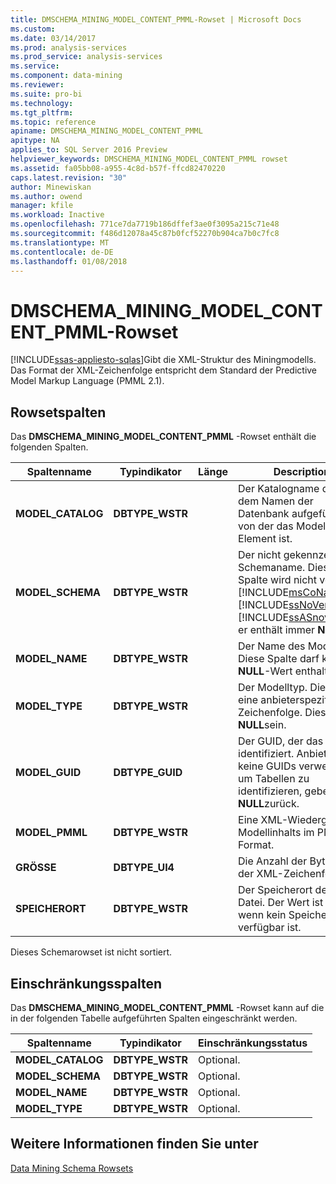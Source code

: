 ```yaml
---
title: DMSCHEMA_MINING_MODEL_CONTENT_PMML-Rowset | Microsoft Docs
ms.custom: 
ms.date: 03/14/2017
ms.prod: analysis-services
ms.prod_service: analysis-services
ms.service: 
ms.component: data-mining
ms.reviewer: 
ms.suite: pro-bi
ms.technology: 
ms.tgt_pltfrm: 
ms.topic: reference
apiname: DMSCHEMA_MINING_MODEL_CONTENT_PMML
apitype: NA
applies_to: SQL Server 2016 Preview
helpviewer_keywords: DMSCHEMA_MINING_MODEL_CONTENT_PMML rowset
ms.assetid: fa05bb08-a955-4c8d-b57f-ffcd82470220
caps.latest.revision: "30"
author: Minewiskan
ms.author: owend
manager: kfile
ms.workload: Inactive
ms.openlocfilehash: 771ce7da7719b186dffef3ae0f3095a215c71e48
ms.sourcegitcommit: f486d12078a45c87b0fcf52270b904ca7b0c7fc8
ms.translationtype: MT
ms.contentlocale: de-DE
ms.lasthandoff: 01/08/2018
---
```

# <a name="dmschemaminingmodelcontentpmml-rowset"></a>DMSCHEMA_MINING_MODEL_CONTENT_PMML-Rowset
[!INCLUDE[ssas-appliesto-sqlas](../../../includes/ssas-appliesto-sqlas.md)]Gibt die XML-Struktur des Miningmodells. Das Format der XML-Zeichenfolge entspricht dem Standard der Predictive Model Markup Language (PMML 2.1).  
  
## <a name="rowset-columns"></a>Rowsetspalten  
 Das **DMSCHEMA_MINING_MODEL_CONTENT_PMML** -Rowset enthält die folgenden Spalten.  
  
|Spaltenname|Typindikator|Länge|Description|  
|-----------------|--------------------|------------|-----------------|  
|**MODEL_CATALOG**|**DBTYPE_WSTR**||Der Katalogname der mit dem Namen der Datenbank aufgefüllt wird, von der das Modell ein Element ist.|  
|**MODEL_SCHEMA**|**DBTYPE_WSTR**||Der nicht gekennzeichnete Schemaname. Diese Spalte wird nicht von [!INCLUDE[msCoName](../../../includes/msconame-md.md)] [!INCLUDE[ssNoVersion](../../../includes/ssnoversion-md.md)] [!INCLUDE[ssASnoversion](../../../includes/ssasnoversion-md.md)]; er enthält immer **NULL**.|  
|**MODEL_NAME**|**DBTYPE_WSTR**||Der Name des Modells. Diese Spalte darf keinen **NULL**-Wert enthalten.|  
|**MODEL_TYPE**|**DBTYPE_WSTR**||Der Modelltyp. Dies ist eine anbieterspezifische Zeichenfolge. Diese kann **NULL**sein.|  
|**MODEL_GUID**|**DBTYPE_GUID**||Der GUID, der das Modell identifiziert. Anbieter, die keine GUIDs verwenden, um Tabellen zu identifizieren, geben **NULL**zurück.|  
|**MODEL_PMML**|**DBTYPE_WSTR**||Eine XML-Wiedergabe des Modellinhalts im PMML-Format.|  
|**GRÖSSE**|**DBTYPE_UI4**||Die Anzahl der Bytes in der XML-Zeichenfolge.|  
|**SPEICHERORT**|**DBTYPE_WSTR**||Der Speicherort der XML-Datei. Der Wert ist **NULL** , wenn kein Speicherort verfügbar ist.|  
  
 Dieses Schemarowset ist nicht sortiert.  
  
## <a name="restriction-columns"></a>Einschränkungsspalten  
 Das **DMSCHEMA_MINING_MODEL_CONTENT_PMML** -Rowset kann auf die in der folgenden Tabelle aufgeführten Spalten eingeschränkt werden.  
  
|Spaltenname|Typindikator|Einschränkungsstatus|  
|-----------------|--------------------|-----------------------|  
|**MODEL_CATALOG**|**DBTYPE_WSTR**|Optional.|  
|**MODEL_SCHEMA**|**DBTYPE_WSTR**|Optional.|  
|**MODEL_NAME**|**DBTYPE_WSTR**|Optional.|  
|**MODEL_TYPE**|**DBTYPE_WSTR**|Optional.|  
  
## <a name="see-also"></a>Weitere Informationen finden Sie unter  
 [Data Mining Schema Rowsets](../../../analysis-services/schema-rowsets/data-mining/data-mining-schema-rowsets.md)  
  
  
